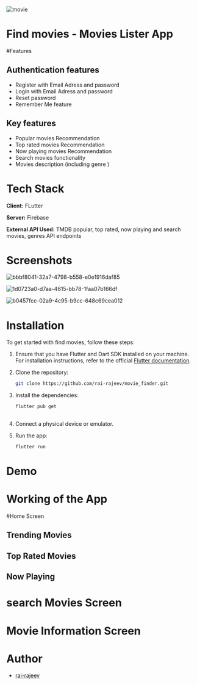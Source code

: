 ![movie](https://github.com/rai-rajeev/movie_finder/assets/106883666/9f0432d5-0ad3-4003-9091-0aea30bd1fd9)
# Find movies - Movies Lister App
#Features
 ## Authentication features
 + Register with Email Adress and password
 + Login with Email Adress and password
 + Reset password
 + Remember Me feature
## Key features
+ Popular movies Recommendation
+ Top rated movies Recommendation
+ Now playing movies Recommendation
+ Search movies functionality
+ Movies description (including genre )
# Tech Stack
**Client:** FLutter

**Server:** Firebase

**External API Used:** TMDB popular, top rated, now playing and search movies, genres API endpoints
# Screenshots


![bbbf8041-32a7-4798-b558-e0e1916daf85](https://github.com/rai-rajeev/movie_finder/assets/106883666/ff2de556-d7c3-43ee-a1b4-defc5a6d4204)


![1d0723a0-d7aa-4615-bb78-1faa07b166df](https://github.com/rai-rajeev/movie_finder/assets/106883666/3acfeef2-7065-4685-a9c1-5e07213a6f48)


![b0457fcc-02a9-4c95-b9cc-648c69cea012](https://github.com/rai-rajeev/movie_finder/assets/106883666/404fd899-7d3c-4598-b2ee-5b2f0cc92180)

# Installation
 To get started with find movies, follow these steps:
1. Ensure that you have Flutter and Dart SDK installed on your machine. For installation instructions, refer to the official [Flutter documentation](https://docs.flutter.dev/get-started/install).

1. Clone the repository:
   
    ```bash
    git clone https://github.com/rai-rajeev/movie_finder.git
    ```

2. Install the dependencies:
   ```bash
   flutter pub get
  
3. Connect a physical device or emulator.
4. Run the app:
   ```bash
   flutter run
# Demo
# Working of the App
#Home Screen
 ## Trending Movies
 ## Top Rated Movies
 ## Now Playing
 # search Movies Screen
 # Movie Information Screen
 # Author
 + [rai-rajeev](https://github.com/rai-rajeev)


